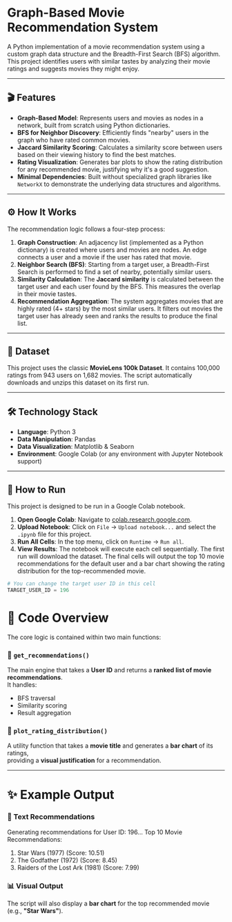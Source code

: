 # Graph-Based Movie Recommendation System

A Python implementation of a movie recommendation system using a custom graph data structure and the Breadth-First Search (BFS) algorithm. This project identifies users with similar tastes by analyzing their movie ratings and suggests movies they might enjoy.

---

## 🎬 Features

-   **Graph-Based Model**: Represents users and movies as nodes in a network, built from scratch using Python dictionaries.
-   **BFS for Neighbor Discovery**: Efficiently finds "nearby" users in the graph who have rated common movies.
-   **Jaccard Similarity Scoring**: Calculates a similarity score between users based on their viewing history to find the best matches.
-   **Rating Visualization**: Generates bar plots to show the rating distribution for any recommended movie, justifying why it's a good suggestion.
-   **Minimal Dependencies**: Built without specialized graph libraries like `NetworkX` to demonstrate the underlying data structures and algorithms.

---

## ⚙️ How It Works

The recommendation logic follows a four-step process:

1.  **Graph Construction**: An adjacency list (implemented as a Python dictionary) is created where users and movies are nodes. An edge connects a user and a movie if the user has rated that movie.
2.  **Neighbor Search (BFS)**: Starting from a target user, a Breadth-First Search is performed to find a set of nearby, potentially similar users.
3.  **Similarity Calculation**: The **Jaccard similarity** is calculated between the target user and each user found by the BFS. This measures the overlap in their movie tastes.
4.  **Recommendation Aggregation**: The system aggregates movies that are highly rated (4+ stars) by the most similar users. It filters out movies the target user has already seen and ranks the results to produce the final list.



---

## 💾 Dataset

This project uses the classic **MovieLens 100k Dataset**. It contains 100,000 ratings from 943 users on 1,682 movies. The script automatically downloads and unzips this dataset on its first run.

---

## 🛠️ Technology Stack

-   **Language**: Python 3
-   **Data Manipulation**: Pandas
-   **Data Visualization**: Matplotlib & Seaborn
-   **Environment**: Google Colab (or any environment with Jupyter Notebook support)

---

## 🚀 How to Run

This project is designed to be run in a Google Colab notebook.

1.  **Open Google Colab**: Navigate to [colab.research.google.com](https://colab.research.google.com).
2.  **Upload Notebook**: Click on `File` -> `Upload notebook...` and select the `.ipynb` file for this project.
3.  **Run All Cells**: In the top menu, click on `Runtime` -> `Run all`.
4.  **View Results**: The notebook will execute each cell sequentially. The first run will download the dataset. The final cells will output the top 10 movie recommendations for the default user and a bar chart showing the rating distribution for the top-recommended movie.

```python
# You can change the target user ID in this cell
TARGET_USER_ID = 196
```

# 📄 Code Overview

The core logic is contained within two main functions:

### 🔹 `get_recommendations()`
The main engine that takes a **User ID** and returns a **ranked list of movie recommendations**.  
It handles:
- BFS traversal  
- Similarity scoring  
- Result aggregation  

### 🔹 `plot_rating_distribution()`
A utility function that takes a **movie title** and generates a **bar chart** of its ratings,  
providing a **visual justification** for a recommendation.

---

# ✨ Example Output

### 🧠 Text Recommendations
Generating recommendations for User ID: 196...
Top 10 Movie Recommendations:
 1. Star Wars (1977) (Score: 10.51)
 2. The Godfather (1972) (Score: 8.45)
 3. Raiders of the Lost Ark (1981) (Score: 7.99)


### 📊 Visual Output
The script will also display a **bar chart** for the top recommended movie (e.g., **"Star Wars"**).
